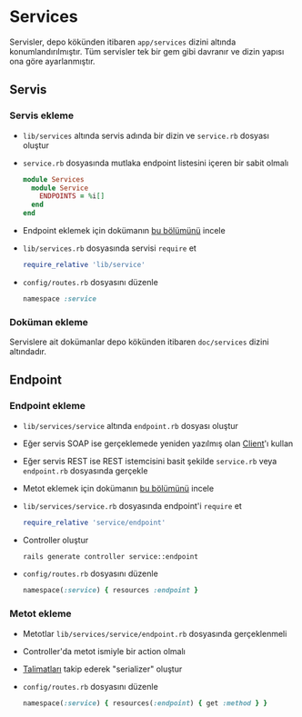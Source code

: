 Services
========

Servisler, depo kökünden itibaren `app/services` dizini altında
konumlandırılmıştır. Tüm servisler tek bir gem gibi davranır ve dizin yapısı ona
göre ayarlanmıştır.

Servis
------

### Servis ekleme

- `lib/services` altında servis adında bir dizin ve `service.rb` dosyası oluştur
- `service.rb` dosyasında mutlaka endpoint listesini içeren bir sabit olmalı

  ```ruby
  module Services
    module Service
      ENDPOINTS = %i[]
    end
  end
  ```

- Endpoint eklemek için dokümanın [bu bölümünü](#endpoint-ekleme) incele
- `lib/services.rb` dosyasında servisi `require` et

  ```ruby
  require_relative 'lib/service'
  ```

- `config/routes.rb` dosyasını düzenle

  ```ruby
  namespace :service
  ```

### Doküman ekleme

Servislere ait dokümanlar depo kökünden itibaren `doc/services` dizini altındadır.

Endpoint
--------

### Endpoint ekleme

- `lib/services/service` altında `endpoint.rb` dosyası oluştur
- Eğer servis SOAP ise gerçeklemede yeniden yazılmış olan
  [Client](https://github.com/omu/xokul/blob/dev/doc/development/helpers.md#soap-client)'ı
  kullan
- Eğer servis REST ise REST istemcisini basit şekilde `service.rb` veya
  `endpoint.rb` dosyasında gerçekle
- Metot eklemek için dokümanın [bu bölümünü](#metot-ekleme) incele
- `lib/services/service.rb` dosyasında endpoint'i `require` et

  ```ruby
  require_relative 'service/endpoint'
  ```

- Controller oluştur

  ```sh
  rails generate controller service::endpoint
  ```

- `config/routes.rb` dosyasını düzenle

  ```ruby
  namespace(:service) { resources :endpoint }
  ```

### Metot ekleme

- Metotlar `lib/services/service/endpoint.rb` dosyasında gerçeklenmeli
- Controller'da metot ismiyle bir action olmalı
- [Talimatları](https://github.com/omu/xokul/blob/dev/doc/howto/serialization.md)
  takip ederek "serializer" oluştur
- `config/routes.rb` dosyasını düzenle

  ```ruby
  namespace(:service) { resources(:endpoint) { get :method } }
  ```
